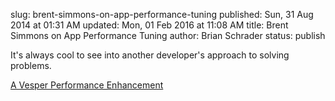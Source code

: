 slug: brent-simmons-on-app-performance-tuning
published: Sun, 31 Aug 2014 at 01:31 AM
updated: Mon, 01 Feb 2016 at 11:08 AM
title: Brent Simmons on App Performance Tuning
author: Brian Schrader
status: publish

It's always cool to see into another developer's approach to solving problems.

[A Vesper Performance Enhancement](http://inessential.com/2014/08/28/a_vesper_performance_enhancement)